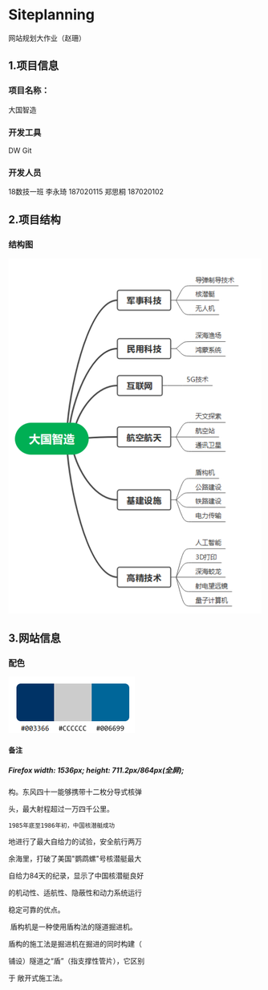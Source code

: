 # Siteplanning
网站规划大作业（赵珊）

## 1.项目信息
### 项目名称：
大国智造
### 开发工具
DW Git
### 开发人员
18数技一班 李永琦 187020115 郑思桐 187020102
## 2.项目结构
### 结构图

![结构图](大国智造.png)
## 3.网站信息
### 配色
![网站配色](网站配色.png)

#### 备注
##### Firefox width: 1536px; height: 711.2px/864px(全屏);

构。东风四十一能够携带十二枚分导式核弹

头，最大射程超过一万四千公里。

 	1985年底至1986年初，中国核潜艇成功

地进行了最大自给力的试验，安全航行两万

余海里，打破了美国"鹦鹉螺"号核潜艇最大

自给力84天的纪录，显示了中国核潜艇良好

的机动性、适航性、隐蔽性和动力系统运行

稳定可靠的优点。

​	    盾构机是一种使用盾构法的隧道掘进机。

盾构的施工法是掘进机在掘进的同时构建（

铺设）隧道之“盾”（指支撑性管片），它区别

于 敞开式施工法。

